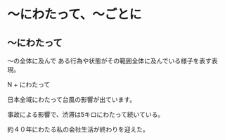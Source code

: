 # 〜にわたって、〜ごとに

## 〜にわたって
〜の全体に及んで ある行為や状態がその範囲全体に及んでいる様子を表す表現。

N + にわたって

日本全域にわたって台風の影響が出ています。

事故による影響で、渋滞は5キロにわたって続いている。

約４０年にわたる私の会社生活が終わりを迎えた。

